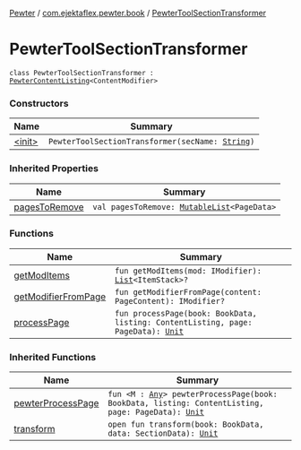 [Pewter](../../index.md) / [com.ejektaflex.pewter.book](../index.md) / [PewterToolSectionTransformer](./index.md)

# PewterToolSectionTransformer

`class PewterToolSectionTransformer : `[`PewterContentListing`](../-pewter-content-listing/index.md)`<ContentModifier>`

### Constructors

| Name | Summary |
|---|---|
| [&lt;init&gt;](-init-.md) | `PewterToolSectionTransformer(secName: `[`String`](https://kotlinlang.org/api/latest/jvm/stdlib/kotlin/-string/index.html)`)` |

### Inherited Properties

| Name | Summary |
|---|---|
| [pagesToRemove](../-pewter-content-listing/pages-to-remove.md) | `val pagesToRemove: `[`MutableList`](https://kotlinlang.org/api/latest/jvm/stdlib/kotlin.collections/-mutable-list/index.html)`<PageData>` |

### Functions

| Name | Summary |
|---|---|
| [getModItems](get-mod-items.md) | `fun getModItems(mod: IModifier): `[`List`](https://kotlinlang.org/api/latest/jvm/stdlib/kotlin.collections/-list/index.html)`<ItemStack>?` |
| [getModifierFromPage](get-modifier-from-page.md) | `fun getModifierFromPage(content: PageContent): IModifier?` |
| [processPage](process-page.md) | `fun processPage(book: BookData, listing: ContentListing, page: PageData): `[`Unit`](https://kotlinlang.org/api/latest/jvm/stdlib/kotlin/-unit/index.html) |

### Inherited Functions

| Name | Summary |
|---|---|
| [pewterProcessPage](../-pewter-content-listing/pewter-process-page.md) | `fun <M : `[`Any`](https://kotlinlang.org/api/latest/jvm/stdlib/kotlin/-any/index.html)`> pewterProcessPage(book: BookData, listing: ContentListing, page: PageData): `[`Unit`](https://kotlinlang.org/api/latest/jvm/stdlib/kotlin/-unit/index.html) |
| [transform](../-pewter-content-listing/transform.md) | `open fun transform(book: BookData, data: SectionData): `[`Unit`](https://kotlinlang.org/api/latest/jvm/stdlib/kotlin/-unit/index.html) |
